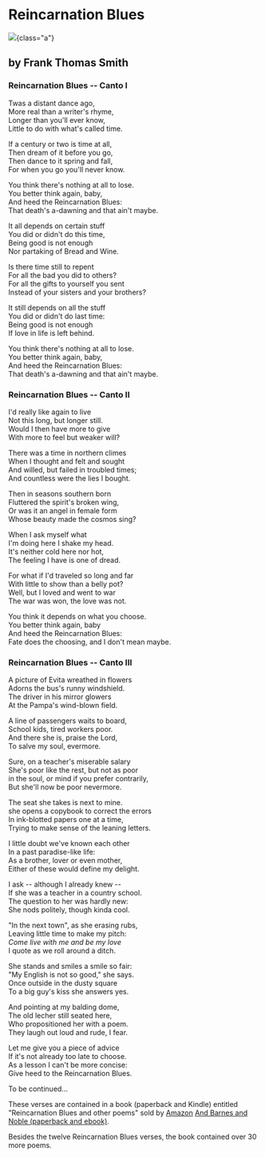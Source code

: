 # Reincarnation Blues


![](reincarnation-blues-1.jpg){class="a"}

## by Frank Thomas Smith

### Reincarnation Blues -- Canto I

Twas a distant dance ago,\
More real than a writer\'s rhyme,\
Longer than you\'ll ever know,\
Little to do with what\'s called time.

If a century or two is time at all,\
Then dream of it before you go,\
Then dance to it spring and fall,\
For when you go you\'ll never know.

You think there\'s nothing at all to lose.\
You better think again, baby,\
And heed the Reincarnation Blues:\
That death\'s a-dawning and that ain\'t maybe.

It all depends on certain stuff\
You did or didn\'t do this time,\
Being good is not enough\
Nor partaking of Bread and Wine.

Is there time still to repent\
For all the bad you did to others?\
For all the gifts to yourself you sent\
Instead of your sisters and your brothers?

It still depends on all the stuff\
You did or didn\'t do last time:\
Being good is not enough\
If love in life is left behind.

You think there\'s nothing at all to lose.\
You better think again, baby,\
And heed the Reincarnation Blues:\
That death\'s a-dawning and that ain\'t maybe.

### Reincarnation Blues -- Canto II

I\'d really like again to live\
Not this long, but longer still.\
Would I then have more to give\
With more to feel but weaker will?

There was a time in northern climes\
When I thought and felt and sought\
And willed, but failed in troubled times;\
And countless were the lies I bought.

Then in seasons southern born\
Fluttered the spirit\'s broken wing,\
Or was it an angel in female form\
Whose beauty made the cosmos sing?

When I ask myself what\
I\'m doing here I shake my head.\
It\'s neither cold here nor hot,\
The feeling I have is one of dread.

For what if I\'d traveled so long and far\
With little to show than a belly pot?\
Well, but I loved and went to war\
The war was won, the love was not.

You think it depends on what you choose.\
You better think again, baby\
And heed the Reincarnation Blues:\
Fate does the choosing, and I don\'t mean maybe.

### Reincarnation Blues -- Canto III

A picture of Evita wreathed in flowers\
Adorns the bus\'s runny windshield.\
The driver in his mirror glowers\
At the Pampa\'s wind-blown field.

A line of passengers waits to board,\
School kids, tired workers poor.\
And there she is, praise the Lord,\
To salve my soul, evermore.

Sure, on a teacher\'s miserable salary\
She\'s poor like the rest, but not as poor\
in the soul, or mind if you prefer contrarily,\
But she\'ll now be poor nevermore.

The seat she takes is next to mine.\
she opens a copybook to correct the errors\
In ink-blotted papers one at a time,\
Trying to make sense of the leaning letters.

I little doubt we\'ve known each other\
In a past paradise-like life:\
As a brother, lover or even mother,\
Either of these would define my delight.

I ask -- although I already knew \--\
If she was a teacher in a country school.\
The question to her was hardly new:\
She nods politely, though kinda cool.

"In the next town", as she erasing rubs,\
Leaving little time to make my pitch:\
*Come live with me and be my love*\
I quote as we roll around a ditch.

She stands and smiles a smile so fair:\
"My English is not so good," she says.\
Once outside in the dusty square\
To a big guy\'s kiss she answers yes.

And pointing at my balding dome,\
The old lecher still seated here,\
Who propositioned her with a poem.\
They laugh out loud and rude, I fear.

Let me give you a piece of advice\
If it\'s not already too late to choose.\
As a lesson I can\'t be more concise:\
Give heed to the Reincarnation Blues.

To be continued...

These verses are contained in a book (paperback and Kindle) entitled
"Reincarnation Blues and other poems" sold by [Amazon](https://www.amazon.com/Reincarnation-Blues-Frank-Thomas-Smith/dp/1948302551) [And Barnes and Noble (paperback and ebook)](https://www.barnesandnoble.com/w/reincarnation-blues-frank-thomas-smith/1144387232?ean=9781948302555).

Besides the twelve Reincarnation Blues verses, the book contained over 30 more poems.
